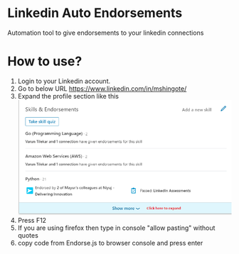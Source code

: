 # Linkedin Auto Endorsements
Automation tool to give endorsements to your linkedin connections

# How to use?
1. Login to your Linkedin account.
2. Go to below URL
    https://www.linkedin.com/in/mshingote/
3. Expand the profile section like this
    ![see this image](https://github.com/mshingote/linkedin_endorsements/blob/master/image1.png)
4. Press F12
5. If you are using firefox then type in console "allow pasting" without quotes
6. copy code from Endorse.js to browser console and press enter
